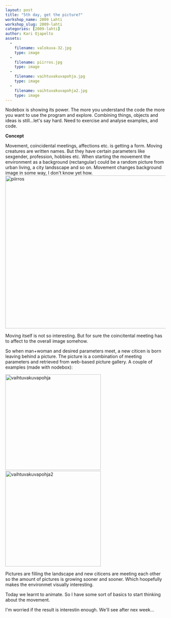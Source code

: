 ```yaml
---
layout: post
title: "5th day, get the picture?"
workshop_name: 2009 Lahti
workshop_slug: 2009-lahti
categories: [2009-lahti]
author: Kari Ojapelto 
assets:
  -
    filename: valokuva-32.jpg
    type: image
  -
    filename: piirros.jpg
    type: image
  -
    filename: vaihtuvakuvapohja.jpg
    type: image
  -
    filename: vaihtuvakuvapohja2.jpg
    type: image
---
```

Nodebox is showing its power. The more you understand the code the more you want to use the program and explore. Combining things, objects and ideas is still...let's say hard. Need to exercise and analyse examples, and code.

<strong>Concept</strong>

<strong><span style="font-weight: normal;">Movement, coincidental meetings, affections etc. is getting a form. Moving creatures are written names. But they have certain parameters like sexgender, profession, hobbies etc. When starting the movement the environment as a background (rectangular) could be a random picture from urban living, a city landsscape and so on. Movement changes background image in some way, I don't know yet how.<img class="alignnone size-full wp-image-477" title="piirros" src="http://workshops.nodebox.net/2009/wp-content/uploads/piirros.jpg" alt="piirros" width="640" height="480" /></span></strong>

<strong><span style="font-weight: normal;">Moving itself is not so interesting. But for sure the coincitental meeting has to affect to the overall image somehow.</span></strong>

<strong><span style="font-weight: normal;">So when man+woman and desired parameters meet, a new citicen is born leaving behind a picture. The picture is a combination of meeting parameters and retrieved from web-based picture gallery. A couple of examples (made with nodebox):</span></strong>

<strong><span style="font-weight: normal;"><img class="alignnone size-full wp-image-478" title="vaihtuvakuvapohja" src="http://workshops.nodebox.net/2009/wp-content/uploads/vaihtuvakuvapohja.jpg" alt="vaihtuvakuvapohja" width="300" height="300" /> <img class="alignnone size-full wp-image-479" title="vaihtuvakuvapohja2" src="http://workshops.nodebox.net/2009/wp-content/uploads/vaihtuvakuvapohja2.jpg" alt="vaihtuvakuvapohja2" width="300" height="300" /></span></strong>

Pictures are filling the landscape and new citicens are meeting each other so the amount of pictures is growing sooner and sooner. Which hoopefully makes the environmet visually interesting.

Today we learnt to animate. So I have some sort of basics to start thinking about the movement.

I'm worried if the result is interestin enough. We'll see after nex week...

<strong><span style="font-weight: normal;">
</span></strong>
